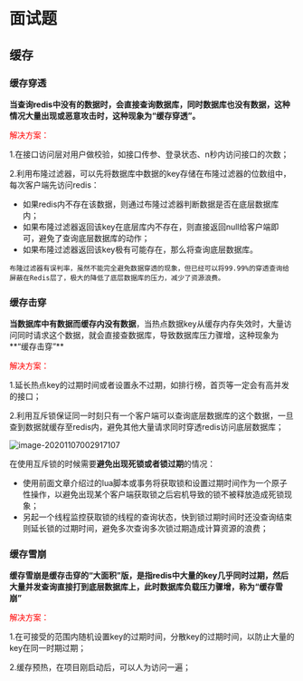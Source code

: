 # 面试题

## 缓存

### 缓存穿透

**当查询redis中没有的数据时，会直接查询数据库，同时数据库也没有数据，这种情况大量出现或恶意攻击时，这种现象为“缓存穿透”。**

<font color="red">解决方案：</font>

1.在接口访问层对用户做校验，如接口传参、登录状态、n秒内访问接口的次数；

2.利用布隆过滤器，可以先将数据库中数据的key存储在布隆过滤器的位数组中，每次客户端先访问redis：

* 如果redis内不存在该数据，则通过布隆过滤器判断数据是否在底层数据库内；
* 如果布隆过滤器返回该key在底层库内不存在，则直接返回null给客户端即可，避免了查询底层数据库的动作；
* 如果布隆过滤器返回该key极有可能存在，那么将查询底层数据库。

```
布隆过滤器有误判率，虽然不能完全避免数据穿透的现象，但已经可以将99.99%的穿透查询给屏蔽在Redis层了，极大的降低了底层数据库的压力，减少了资源浪费。
```

### 缓存击穿

**当数据库中有数据而缓存内没有数据**，当热点数据key从缓存内存失效时，大量访问同时请求这个数据，就会直接查数据库，导致数据库压力骤增，这种现象为**“缓存击穿”**

<font color="red">解决方案：</font>

1.延长热点key的过期时间或者设置永不过期，如排行榜，首页等一定会有高并发的接口；

2.利用互斥锁保证同一时刻只有一个客户端可以查询底层数据库的这个数据，一旦查到数据就缓存至redis内，避免其他大量请求同时穿透redis访问底层数据库；

![image-20201107002917107](/Users/liuzhidong/Documents/md/study/redis_images/image-20201107002917107.png)

在使用互斥锁的时候需要**避免出现死锁或者锁过期**的情况：

- 使用前面文章介绍过的lua脚本或事务将获取锁和设置过期时间作为一个原子性操作，以避免出现某个客户端获取锁之后宕机导致的锁不被释放造成死锁现象；
- 另起一个线程监控获取锁的线程的查询状态，快到锁过期时间时还没查询结束则延长锁的过期时间，避免多次查询多次锁过期造成计算资源的浪费；

### 缓存雪崩

**缓存雪崩是缓存击穿的“大面积”版，是指redis中大量的key几乎同时过期，然后大量并发查询直接打到底层数据库上，此时数据库负载压力骤增，称为“缓存雪崩”**

<font color="red">解决方案：</font>

1.在可接受的范围内随机设置key的过期时间，分散key的过期时间，以防止大量的key在同一时期过期；

2.缓存预热，在项目刚启动后，可以人为访问一遍；